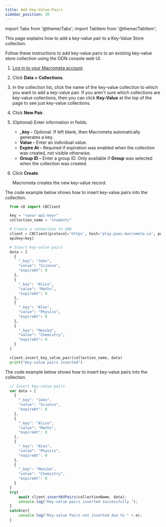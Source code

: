 ```yaml
---
title: Add Key-Value-Pairs
sidebar_position: 20
---
```


import Tabs from '@theme/Tabs';
import TabItem from '@theme/TabItem';

This page explains how to add a key-value pair to a Key-Value Store collection.

<Tabs groupId="operating-systems">
<TabItem value="console" label="Web Console">

Follow these instructions to add key-value pairs to an existing key-value store collection using the GDN console web UI.

1. [Log in to your Macrometa account](https://auth-play.macrometa.io/).
1. Click **Data > Collections**.
1. In the collection list, click the name of the key-value collection to which you want to add a key-value pair. If you aren't sure which collections are key-value collections, then you can click **Key-Value** at the top of the page to see just key-value collections.
1. Click **New Pair**.
1. (Optional) Enter information in fields.

   - **_key -** Optional. If left blank, then Macrometa automatically generates a key.
   - **Value -** Enter an individual value.
   - **Expire At -** Required if expiration was enabled when the collection was created, not visible otherwise.
   - **Group ID -** Enter a group ID. Only available if **Group** was selected when the collection was created.

1. Click **Create**.

   Macrometa creates the new key-value record.

</TabItem>
<TabItem value="py" label="Python SDK">

The code example below shows how to insert key-value pairs into the collection.

```py
  from c8 import C8Client

  key = "<your-api-key>"
  collection_name = "students"

  # Create a connection to GDN
  client = C8Client(protocol='https', host='play.paas.macrometa.io', port=443,
  apikey=key)

  # Insert key-value pairs
  data = [
    {
      "_key": "John",
      "value": "Science",
      "expireAt": 0
    },
    {
      "_key": "Alice",
      "value": "Maths",
      "expireAt": 0
    },
    {
      "_key": "Alex",
      "value": "Physics",
      "expireAt": 0
    },
    {
      "_key": "Monika",
      "value": "Chemistry",
      "expireAt": 0
    }
  ]

  client.insert_key_value_pair(collection_name, data)
  print("Key-value pairs inserted")
```

  </TabItem>
  <TabItem value="js" label="JavaScript SDK">

The code example below shows how to insert key-value pairs into the collection.

```js
  // Insert key-value pairs
  var data = [
    {
      "_key": "John",
      "value": "Science",
      "expireAt": 0
    },
    {
      "_key": "Alice",
      "value": "Maths",
      "expireAt": 0
    },
    {
      "_key": "Alex",
      "value": "Physics",
      "expireAt": 0
    },
    {
      "_key": "Monika",
      "value": "Chemistry",
      "expireAt": 0
    }
  ]
  try{
      await client.insertKVPairs(collectionName, data);
      console.log("Key-value pairs inserted successfully.");
  }
  catch(e){
      console.log("Key-value Pairs not inserted due to " + e);
  }
```

</TabItem>
</Tabs>
